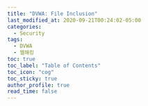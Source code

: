 ```yaml
---
title: "DVWA: File Inclusion"
last_modified_at: 2020-09-21T00:24:02-05:00
categories:
  - Security
tags:
  - DVWA
  - 웹해킹
toc: true 
toc_label: "Table of Contents"
toc_icon: "cog"
toc_sticky: true 
author_profile: true 
read_time: false 
---
```

<figure class="align-center">
  <img src="{{ site.url }}{{ site.baseurl }}/assets/images/DVWA/FileInclusion1.jpg" alt="">
  <figcaption></figcaption>
</figure>

<figure class="align-center">
  <img src="{{ site.url }}{{ site.baseurl }}/assets/images/DVWA/FileInclusion2.jpg" alt="">
  <figcaption></figcaption>
</figure>
<figure class="align-center">
  <img src="{{ site.url }}{{ site.baseurl }}/assets/images/DVWA/FileInclusion3.jpg" alt="">
  <figcaption></figcaption>
</figure>
<figure class="align-center">
  <img src="{{ site.url }}{{ site.baseurl }}/assets/images/DVWA/FileInclusion4.jpg" alt="">
  <figcaption></figcaption>
</figure>
<figure class="align-center">
  <img src="{{ site.url }}{{ site.baseurl }}/assets/images/DVWA/FileInclusion5.jpg" alt="">
  <figcaption></figcaption>
</figure>
<figure class="align-center">
  <img src="{{ site.url }}{{ site.baseurl }}/assets/images/DVWA/FileInclusion6.jpg" alt="">
  <figcaption></figcaption>
</figure>
